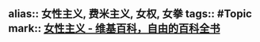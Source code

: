 alias:: 女性主义, 费米主义, 女权, 女拳
tags:: #Topic
mark:: [女性主义 - 维基百科，自由的百科全书](https://zh.wikipedia.org/wiki/%E5%A5%B3%E6%80%A7%E4%B8%BB%E7%BE%A9)
-